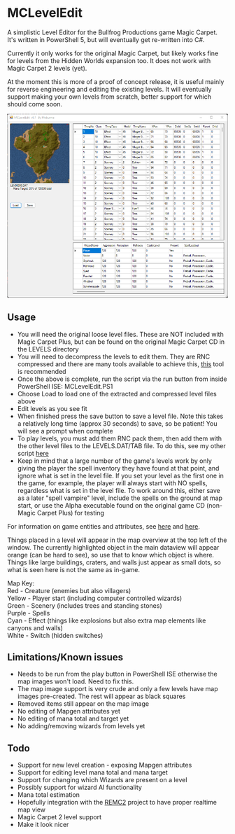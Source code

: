 # MCLevelEdit
A simplistic Level Editor for the Bullfrog Productions game Magic Carpet. It's written in PowerShell 5, but will eventually get re-written into C#.

Currently it only works for the original Magic Carpet, but likely works fine for levels from the Hidden Worlds expansion too. It does not work with Magic Carpet 2 levels (yet).

At the moment this is more of a proof of concept release, it is useful mainly for reverse engineering and editing the existing levels. It will eventually support making your own levels from scratch, better support for which should come soon.

![Example Screenshot](MCLevelEdit1.png)

## Usage

* You will need the original loose level files. These are NOT included with Magic Carpet Plus, but can be found on the original Magic Carpet CD in the LEVELS directory
* You will need to decompress the levels to edit them. They are RNC compressed and there are many tools available to achieve this, [this](https://github.com/lab313ru/rnc_propack_source) tool is recommended
* Once the above is complete, run the script via the run button from inside PowerShell ISE: MCLevelEdit.PS1
* Choose Load to load one of the extracted and compressed level files above
* Edit levels as you see fit
* When finished press the save button to save a level file. Note this takes a relatively long time (approx 30 seconds) to save, so be patient! You will see a prompt when complete
* To play levels, you must add them RNC pack them, then add them with the other level files to the LEVELS.DAT/TAB file. To do this, see my other script [here](https://github.com/Moburma/MCDatTab)
* Keep in mind that a large number of the game's levels work by only giving the player the spell inventory they have found at that point, and ignore what is set in the level file. If you set your level as the first one in the game, for example, the player will always start with NO spells, regardless what is set in the level file. To work around this, either save as a later "spell vampire" level, include the spells on the ground at map start, or use the Alpha executable found on the original game CD (non-Magic Carpet Plus) for testing

For information on game entities and attributes, see [here](https://tcrf.net/Notes:Magic_Carpet_(DOS)) and [here](https://github.com/michaelhoward/MagicCarpetFileFormat/blob/master/magic%20carpet%20file%20format.txt).

Things placed in a level will appear in the map overview at the top left of the window. The currently highlighted object in the main dataview will appear orange (can be hard to see), so use that to know which object is where. Things like large buildings, craters, and walls just appear as small dots, so what is seen here is not the same as in-game.

Map Key:<br/>
Red - Creature (enemies but also villagers)<br/>
Yellow - Player start (including computer controlled wizards)<br/>
Green - Scenery (includes trees and standing stones)<br/>
Purple - Spells<br/>
Cyan - Effect (things like explosions but also extra map elements like canyons and walls)<br/>
White - Switch (hidden switches)<br/>

## Limitations/Known issues

* Needs to be run from the play button in PowerShell ISE otherwise the map images won't load. Need to fix this.
* The map image support is very crude and only a few levels have map images pre-created. The rest will appear as black squares
* Removed items still appear on the map image
* No editing of Mapgen attributes yet
* No editing of mana total and target yet
* No adding/removing wizards from levels yet

## Todo

* Support for new level creation - exposing Mapgen attributes 
* Support for editing level mana total and mana target
* Support for changing which Wizards are present on a level
* Possibly support for wizard AI functionality
* Mana total estimation 
* Hopefully integration with the [REMC2](https://github.com/thobbsinteractive/magic-carpet-2-hd) project to have proper realtime map view
* Magic Carpet 2 level support
* Make it look nicer
